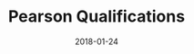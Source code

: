 ---
layout: site
title: "Pearson Qualifications"
date: 2018-01-24
categories: [education]
version: 1.2.4
major: 1
minor: 2
patch: 4
slug: pearson-qualifications
link: http://qualifications.pearson.com/en/home.html
permalink: /sites/:slug
---